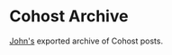 <!--
SPDX-FileCopyrightText: 2024 John Colagioia

SPDX-License-Identifier: CC-BY-SA-4.0
-->

# Cohost Archive

[John's](https://john.colagioia.net) exported archive of Cohost posts.

